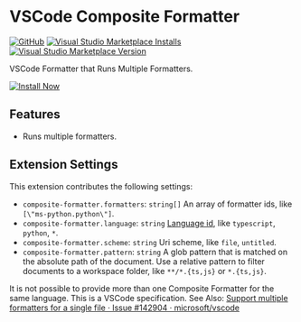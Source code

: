 # VSCode Composite Formatter

[![GitHub](https://img.shields.io/github/license/34j/vscode-composite-formatter?logo=github&logoColor=%23181717)](https://github.com/34j/vscode-composite-formatter)
[![Visual Studio Marketplace Installs](https://img.shields.io/visual-studio-marketplace/i/mikoz.composite-formatter?logo=visual-studio-code&logoColor=%23007ACC)](https://marketplace.visualstudio.com/items?itemName=mikoz.composite-formatter)
[![Visual Studio Marketplace Version](https://img.shields.io/visual-studio-marketplace/v/mikoz.composite-formatter)](https://marketplace.visualstudio.com/items?itemName=mikoz.composite-formatter)

VSCode Formatter that Runs Multiple Formatters.

[![Install Now](https://img.shields.io/badge/-Install%20Now-107C10?style=for-the-badge&logo=visualstudiocode)](https://marketplace.visualstudio.com/items?itemName=mikoz.composite-formatter)

## Features

- Runs multiple formatters.

## Extension Settings

This extension contributes the following settings:

- `composite-formatter.formatters`: `string[]` An array of formatter ids, like `[\"ms-python.python\"]`.
- `composite-formatter.language`: `string` [Language id](https://code.visualstudio.com/docs/languages/identifiers#_known-language-identifiers), like `typescript`, `python`, `*`.
- `composite-formatter.scheme`: `string` Uri scheme, like `file`, `untitled`.
- `composite-formatter.pattern`: `string` A glob pattern that is matched on the absolute path of the document. Use a relative pattern to filter documents to a workspace folder, like `**​/*.{ts,js}` or `*.{ts,js}`.

It is not possible to provide more than one Composite Formatter for the same language. This is a VSCode specification.
See Also: [Support multiple formatters for a single file · Issue \#142904 · microsoft/vscode](https://github.com/microsoft/vscode/issues/142904)

<!--https://coding.tools/regex-replace Replace \n with \n and " with \" -->